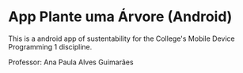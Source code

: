 # App Plante uma Árvore (Android)

This is a android app of sustentability for the College's Mobile Device Programming 1 discipline.



Professor: Ana Paula Alves Guimarães